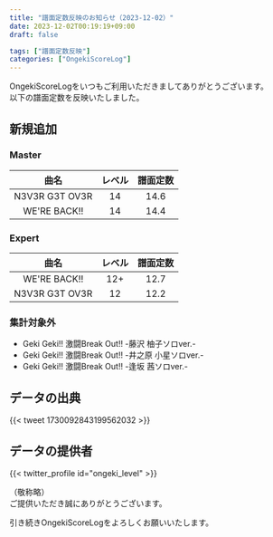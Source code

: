 ```yaml
---
title: "譜面定数反映のお知らせ（2023-12-02）"
date: 2023-12-02T00:19:19+09:00
draft: false

tags: ["譜面定数反映"]
categories: ["OngekiScoreLog"]
---
```


OngekiScoreLogをいつもご利用いただきましてありがとうございます。  
以下の譜面定数を反映いたしました。

<!--more-->

## 新規追加

<!-- ### Lunatic

| 曲名 | レベル | 譜面定数 |
|:-:|:-:|:-:| -->

### Master

| 曲名 | レベル | 譜面定数 |
|:-:|:-:|:-:|
| N3V3R G3T OV3R | 14 | 14.6 |
| WE'RE BACK!! | 14 | 14.4 |

### Expert

| 曲名 | レベル | 譜面定数 |
|:-:|:-:|:-:|
| WE'RE BACK!! | 12+ | 12.7 |
| N3V3R G3T OV3R | 12 | 12.2 |

### 集計対象外

- Geki Geki!! 激闘Break Out!! -藤沢 柚子ソロver.-
- Geki Geki!! 激闘Break Out!! -井之原 小星ソロver.-
- Geki Geki!! 激闘Break Out!! -逢坂 茜ソロver.-

## データの出典

{{< tweet 1730092843199562032 >}}

## データの提供者

{{< twitter_profile id="ongeki_level" >}}

（敬称略）  
ご提供いただき誠にありがとうございます。

引き続きOngekiScoreLogをよろしくお願いいたします。

